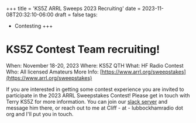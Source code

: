 +++
title = 'KS5Z ARRL Sweeps 2023 Recruiting'
date = 2023-11-08T20:32:10-06:00
draft = false
tags:
  - Contesting
+++

# KS5Z Contest Team recruiting!
When: November 18-20, 2023
Where: KS5Z QTH
What: HF Radio Contest
Who: All licensed Amateurs
More Info: [https://www.arrl.org/sweepstakes](https://www.arrl.org/sweepstakes)

If you are interested in getting some contest experience you are invited to participate in the 2023 ARRL Sweepstakes Contest! Please get in touch with Terry KS5Z for more information. You can join our [slack server](https://join.slack.com/t/lubbockamateu-hgf3723/shared_invite/zt-1613c7nwg-hegXmzckOdcI7ibFqy5LuQ) and message him there, or reach out to me at Cliff - at - lubbockhamradio dot org and I'll put you in touch.